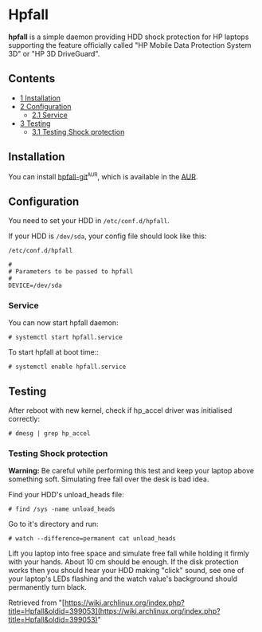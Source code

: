 # Hpfall

**hpfall** is a simple daemon providing HDD shock protection for HP laptops supporting the feature officially called "HP Mobile Data Protection System 3D" or "HP 3D DriveGuard".

## Contents

*   [1 Installation](#Installation)
*   [2 Configuration](#Configuration)
    *   [2.1 Service](#Service)
*   [3 Testing](#Testing)
    *   [3.1 Testing Shock protection](#Testing_Shock_protection)

## Installation

You can install [hpfall-git](https://aur.archlinux.org/packages/hpfall-git/)<sup><small>AUR</small></sup>, which is available in the [AUR](/index.php/AUR "AUR").

## Configuration

You need to set your HDD in `/etc/conf.d/hpfall`.

If your HDD is `/dev/sda`, your config file should look like this:

 `/etc/conf.d/hpfall` 

```
#
# Parameters to be passed to hpfall
#
DEVICE=/dev/sda

```

### Service

You can now start hpfall daemon:

 `# systemctl start hpfall.service` 

To start hpfall at boot time::

 `# systemctl enable hpfall.service` 

## Testing

After reboot with new kernel, check if hp_accel driver was initialised correctly:

 `# dmesg | grep hp_accel` 

### Testing Shock protection

**Warning:** Be careful while performing this test and keep your laptop above something soft. Simulating free fall over the desk is bad idea.

Find your HDD's unload_heads file:

 `# find /sys -name unload_heads` 

Go to it's directory and run:

 `# watch --difference=permanent cat unload_heads` 

Lift you laptop into free space and simulate free fall while holding it firmly with your hands. About 10 cm should be enough. If the disk protection works then you should hear your HDD making "click" sound, see one of your laptop's LEDs flashing and the watch value's background should permanently turn black.

Retrieved from "[https://wiki.archlinux.org/index.php?title=Hpfall&oldid=399053](https://wiki.archlinux.org/index.php?title=Hpfall&oldid=399053)"